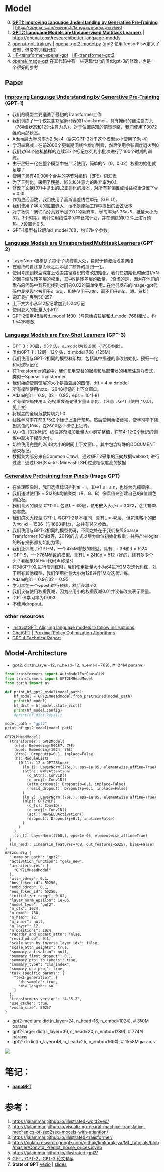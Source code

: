 # Model
0. [**GPT1: Improving Language Understanding by Generative Pre-Training**](https://s3-us-west-2.amazonaws.com/openai-assets/research-covers/language-unsupervised/language_understanding_paper.pdf) | https://openai.com/research/language-unsupervised 
1. [**GPT2: Language Models are Unsupervised Multitask Learners**](https://openai.com/research/better-language-models) | https://openai.com/research/better-language-models 
2. [openai-gpt-train.py](https://github.com/openai/finetune-transformer-lm/blob/master/train.py) | [openai-gpt2-model.py](https://github.com/openai/gpt-2/blob/master/src/model.py) (gpt2 使用TensorFlow定义了模型，但没有训练代码)
3. [HF-transformer-openai-gpt](https://huggingface.co/docs/transformers/model_doc/openai-gpt) | [HF-transformer-gpt2](https://huggingface.co/docs/transformers/model_doc/gpt2)
4. [openai/image-gpt](https://github.com/openai/image-gpt) 在其代码中有一些更现代化的类似gpt-3的修改，也是一个很好的参考
   
## Paper

### [Improving Language Understanding by Generative Pre-Training](https://openai.com/research/language-unsupervised) (GPT-1)

- 我们的模型主要遵循了最初的Transformer工作
- 我们训练了一个仅包含12层解码器的Transformer，具有掩码的自注意力头（768维状态和12个注意力头）。对于位置感知的前馈网络，我们使用了3072维的内部状态。
- Adam最大学习率为2.5e-4（后来GPT-3对于这个模型大小使用了6e-4）
- 学习率衰减：在前2000个更新期间线性增加到零，然后使用余弦调度退火到0
- 我们对64个随机抽样的连续512个标记序列的小批次进行了100个时期的训练。
- 由于层归一化在整个模型中被广泛使用，简单的N（0，0.02）权重初始化就足够了
- 使用了具有40,000个合并的字节对编码（BPE）词汇表
- 为了正则化，采用了残差、嵌入和注意力的丢弃率为0.1。
- 修改了文献(37)中提出的L2正则化的版本，对所有非偏置或增益权重设置了w = 0.01
- 作为激活函数，我们使用了高斯误差线性单元（GELU）。
- 我们使用了学习的位置嵌入，而不是原始工作中提出的正弦版本
- 对于微调：我们向分类器添加了0.1的丢弃率。学习率为6.25e-5，批量大小为32。3个时期。我们使用线性学习率衰减计划，并在训练的0.2%上进行预热。λ设置为0.5。
- GPT-1模型有12层和d_model 768，约117M个参数。

### [Language Models are Unsupervised Multitask Learners](https://openai.com/research/better-language-models) (GPT-2)

- LayerNorm被移到了每个子块的输入处，类似于预激活残差网络
- 在最终的自注意力块之后添加了额外的层归一化。
- 使用考虑到模型深度上残差路径累积的修改初始化。我们在初始化时通过1/√N的因子缩放残差层的权重，其中N是残差层的数量。（奇怪的是，因为在他们的发布的代码中我只能找到对旧的0.02的简单使用...在他们发布的image-gpt代码中我发现它被用于c_proj，即使仅用于attn，而不用于mlp。嗯。[链接](https://github.com/openai/image-gpt/blob/master/src/model.py)）
- 词汇表扩展到50,257
- 上下文大小从512标记增加到1024标记
- 使用更大的批量大小512
- GPT-2使用48层和d_model 1600（与原始的12层和d_model 768相比）。约1.542B参数

### [Language Models are Few-Shot Learners](https://arxiv.org/abs/2005.14165) (GPT-3) 

- GPT-3：96层，96个头，d_model为12,288（175B参数）。
- 类似GPT-1：12层，12个头，d_model 768（125M）
- 我们使用与GPT-2相同的模型和架构，包括其中描述的修改初始化、预归一化和可逆标记化
- 在Transformer的层中，我们使用交替的密集和局部带状的稀疏注意力模式，类似于Sparse Transformer
- 我们始终使前馈层的大小是瓶颈层的四倍，dff = 4 ∗ dmodel
- 所有模型使用nctx = 2048标记的上下文窗口。
- Adam的β1 = 0.9，β2 = 0.95，eps = 10^(-8)
- 所有模型都使用0.1的权重衰减提供少量正则化。（注意：GPT-1使用了0.01，见上文）
- 将梯度的全局范数剪切为1.0
- 线性学习率在前3.75亿个标记上进行预热。然后使用余弦衰减，使学习率下降到其值的10%，在2600亿个标记上进行。
- 从小值（32k标记）线性逐渐增加批量大小到完整值，在前4-12亿个标记的训练中取决于模型大小。
- 始终使用完整的2048大小的时间上下文窗口，其中包含特殊的DOCUMENT结束标记。
- 数据集大部分来自Common Crawl，通过GPT2采集的正向数据webtext, 进行过滤；通过LSH(Spark’s MinHashLSH)过滤相似度高的数据

### [Generative Pretraining from Pixels](https://cdn.openai.com/papers/Generative_Pretraining_from_Pixels_V2.pdf) (Image GPT)

- 在处理图像时，我们选择标识排列πi = i，其中1 ≤ i ≤ n，也称为光栅顺序。
- 我们通过使用k = 512的k均值聚类（R、G、B）像素值来创建自己的9位颜色调色板。
- 我们最大的模型iGPT-XL 包含L = 60层，使用嵌入大小d = 3072，总共有68亿参数。
- 我们的次大模型iGPT-L 与GPT-2基本相同，具有L = 48层，但包含略小的嵌入大小d = 1536（与1600相比），总共有14亿参数。
- 我们使用与GPT-2相同的模型代码，不同之处在于我们按照Sparse Transformer (Child等，2019)的方式以层为单位初始化权重，并将产生logits的所有投影都初始化为零。
- 我们还训练了iGPT-M，一个455M参数的模型，具有L = 36和d = 1024
- iGPT-S，一个76M参数的模型，具有L = 24和d = 512（好的，还有多少个头？看起来GitHub代码声称是8）
- 在对iGPT-XL进行预训练时，我们使用批量大小为64进行2M次迭代训练，对于所有其他模型，我们使用批量大小为128进行1M次迭代训练。
- Adam的β1 = 0.9和β2 = 0.95
- 学习率在一个epoch进行预热，然后衰减至0
- 我们没有使用权重衰减，因为应用小的权重衰减0.01并没有改变表示质量。
- iGPT-S学习率为0.003
- 不使用dropout。


### other resources
- [InstructGPT: Aligning language models to follow instructions](https://openai.com/research/instruction-following)
- [ChatGPT](https://openai.com/blog/chatgpt) | [Proximal Policy Optimization Algorithms](https://openai.com/research/openai-baselines-ppo)
- [GPT-4 Technical Report](https://openai.com/research/gpt-4)

## Model-Architecture

- gpt2: dict(n_layer=12, n_head=12, n_embd=768),  # 124M params
```python
from transformers import AutoModelForCausalLM
from transformers import GPT2LMHeadModel
from torch import nn

def print_hf_gpt2_model(model_path):
    hf_model = GPT2LMHeadModel.from_pretrained(model_path)
    print(hf_model)
    hf_dict = hf_model.state_dict()
    print(hf_model.config)
    #print(hf_dict.keys())

model_path = "gpt2"
print_hf_gpt2_model(model_path)
```

```
GPT2LMHeadModel(
  (transformer): GPT2Model(
    (wte): Embedding(50257, 768)
    (wpe): Embedding(1024, 768)
    (drop): Dropout(p=0.1, inplace=False)
    (h): ModuleList(
      (0-11): 12 x GPT2Block(
        (ln_1): LayerNorm((768,), eps=1e-05, elementwise_affine=True)
        (attn): GPT2Attention(
          (c_attn): Conv1D()
          (c_proj): Conv1D()
          (attn_dropout): Dropout(p=0.1, inplace=False)
          (resid_dropout): Dropout(p=0.1, inplace=False)
        )
        (ln_2): LayerNorm((768,), eps=1e-05, elementwise_affine=True)
        (mlp): GPT2MLP(
          (c_fc): Conv1D()
          (c_proj): Conv1D()
          (act): NewGELUActivation()
          (dropout): Dropout(p=0.1, inplace=False)
        )
      )
    )
    (ln_f): LayerNorm((768,), eps=1e-05, elementwise_affine=True)
  )
  (lm_head): Linear(in_features=768, out_features=50257, bias=False)
)
GPT2Config {
  "_name_or_path": "gpt2",
  "activation_function": "gelu_new",
  "architectures": [
    "GPT2LMHeadModel"
  ],
  "attn_pdrop": 0.1,
  "bos_token_id": 50256,
  "embd_pdrop": 0.1,
  "eos_token_id": 50256,
  "initializer_range": 0.02,
  "layer_norm_epsilon": 1e-05,
  "model_type": "gpt2",
  "n_ctx": 1024,
  "n_embd": 768,
  "n_head": 12,
  "n_inner": null,
  "n_layer": 12,
  "n_positions": 1024,
  "reorder_and_upcast_attn": false,
  "resid_pdrop": 0.1,
  "scale_attn_by_inverse_layer_idx": false,
  "scale_attn_weights": true,
  "summary_activation": null,
  "summary_first_dropout": 0.1,
  "summary_proj_to_labels": true,
  "summary_type": "cls_index",
  "summary_use_proj": true,
  "task_specific_params": {
    "text-generation": {
      "do_sample": true,
      "max_length": 50
    }
  },
  "transformers_version": "4.35.2",
  "use_cache": true,
  "vocab_size": 50257
}

```
- gpt2-medium:  dict(n_layer=24, n_head=16, n_embd=1024), # 350M params
- gpt2-large:   dict(n_layer=36, n_head=20, n_embd=1280), # 774M params
- gpt2-xl:      dict(n_layer=48, n_head=25, n_embd=1600), # 1558M params

![](openai-gpt1-2.drawio.png)


# 笔记：
- [**nanoGPT**](https://colab.research.google.com/drive/1pY8-ql-koaE2fUTB3zRqQQ9pWkPT0bCs?usp=sharing)


# 参考：
1. https://jalammar.github.io/illustrated-word2vec/
2. https://jalammar.github.io/visualizing-neural-machine-translation-mechanics-of-seq2seq-models-with-attention/
3. https://jalammar.github.io/illustrated-transformer/
4. https://colab.research.google.com/github/kmkarakaya/ML_tutorials/blob/master/Conv1d_Predict_house_prices.ipynb
5. https://jalammar.github.io/illustrated-gpt2/
6. [GPT，GPT-2，GPT-3 论文精读](https://www.youtube.com/watch?v=t70Bl3w7bxY)
7. **State of GPT** [vedio](https://www.youtube.com/watch?v=bZQun8Y4L2A) | [slides](https://karpathy.ai/stateofgpt.pdf)
